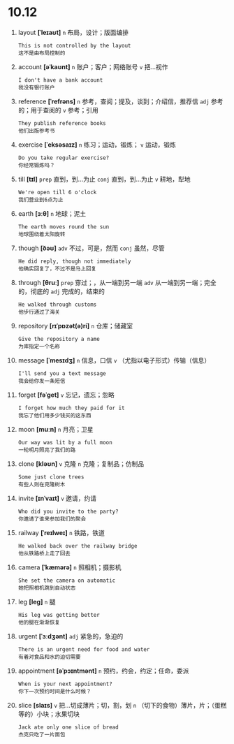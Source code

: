 # 10.12


1. layout **[ˈleɪaʊt]** `n` 布局，设计；版面编排
    ```
    This is not controlled by the layout
    这不是由布局控制的
    ```

2. account **[əˈkaʊnt]** `n` 账户；客户；网络账号 `v` 把...视作
    ```
    I don't have a bank account
    我没有银行账户
    ```

3. reference **[ˈrefrəns]** `n` 参考，查阅；提及，谈到；介绍信，推荐信 `adj` 参考的；用于查阅的 `v` 参考；引用
    ```
    They publish reference books
    他们出版参考书
    ```

4. exercise **[ˈeksəsaɪz]** `n` 练习；运动，锻炼； `v` 运动，锻炼
    ```
    Do you take regular exercise?
    你经常锻炼吗？
    ```

5. till **[tɪl]** `prep` 直到，到...为止 `conj` 直到，到...为止 `v` 耕地，犁地
    ```
    We're open till 6 o'clock
    我们营业到6点为止
    ```

6. earth **[ɜːθ]** `n` 地球；泥土
    ```
    The earth moves round the sun
    地球围绕着太阳旋转
    ```

7. though **[ðəʊ]** `adv` 不过，可是，然而 `conj` 虽然，尽管
    ```
    He did reply, though not immediately
    他确实回复了，不过不是马上回复
    ```

8. through **[θruː]** `prep` 穿过；，从一端到另一端 `adv` 从一端到另一端；完全的，彻底的 `adj` 完成的，结束的
    ```
    He walked through customs
    他步行通过了海关
    ```

9. repository **[rɪˈpɒzət(ə)ri]** `n` 仓库；储藏室
    ```
    Give the repository a name
    为库指定一个名称
    ```

10. message **[ˈmesɪdʒ]** `n` 信息，口信 `v` （尤指以电子形式）传输（信息）
    ```
    I'll send you a text message
    我会给你发一条短信
    ```

11. forget **[fəˈɡet]** `v` 忘记，遗忘；忽略
    ```
    I forget how much they paid for it
    我忘了他们用多少钱买的这东西
    ```

12. moon **[muːn]** `n` 月亮；卫星
    ```
    Our way was lit by a full moon
    一轮明月照亮了我们的路
    ```

13. clone **[kləʊn]** `v` 克隆 `n` 克隆；复制品；仿制品
    ```
    Some just clone trees
    有些人则在克隆树木
    ```

14. invite **[ɪnˈvaɪt]** `v` 邀请，约请
    ```
    Who did you invite to the party?
    你邀请了谁来参加我们的聚会
    ```

15. railway **[ˈreɪlweɪ]** `n` 铁路，铁道
    ```
    He walked back over the railway bridge
    他从铁路桥上走了回去
    ```

16. camera **[ˈkæmərə]** `n` 照相机；摄影机
    ```
    She set the camera on automatic
    她把照相机跳到自动状态
    ```

17. leg **[leɡ]** `n` 腿
    ```
    His leg was getting better
    他的腿在渐渐恢复
    ```

18. urgent **[ˈɜːdʒənt]** `adj` 紧急的，急迫的
    ```
    There is an urgent need for food and water
    有着对食品和水的迫切需要
    ```

19. appointment **[əˈpɔɪntmənt]** `n` 预约，约会，约定；任命，委派
    ```
    When is your next appointment?
    你下一次预约时间是什么时候？
    ```

20. slice **[slaɪs]** `v` 把...切成薄片；切，割，划 `n` （切下的食物）薄片，片；（蛋糕等的）小块；水果切块
    ```
    Jack ate only one slice of bread
    杰克只吃了一片面包
    ```
